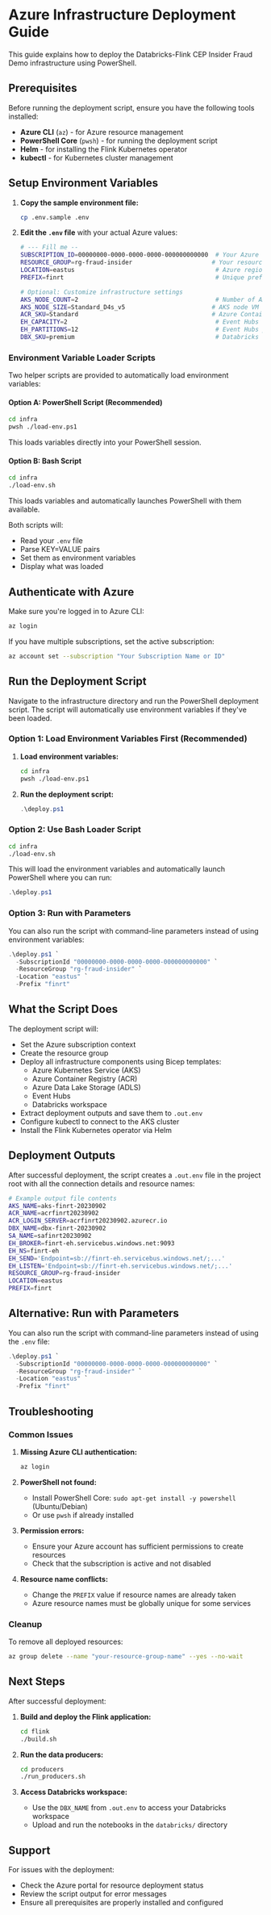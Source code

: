 # Azure Infrastructure Deployment Guide

This guide explains how to deploy the Databricks-Flink CEP Insider Fraud Demo infrastructure using PowerShell.

## Prerequisites

Before running the deployment script, ensure you have the following tools installed:

- **Azure CLI** (`az`) - for Azure resource management
- **PowerShell Core** (`pwsh`) - for running the deployment script
- **Helm** - for installing the Flink Kubernetes operator
- **kubectl** - for Kubernetes cluster management

## Setup Environment Variables

1. **Copy the sample environment file:**
   ```bash
   cp .env.sample .env
   ```

2. **Edit the `.env` file** with your actual Azure values:
   ```bash
   # --- Fill me --
   SUBSCRIPTION_ID=00000000-0000-0000-0000-000000000000  # Your Azure subscription ID
   RESOURCE_GROUP=rg-fraud-insider                      # Your resource group name
   LOCATION=eastus                                       # Azure region (e.g., eastus, westus2)
   PREFIX=finrt                                          # Unique prefix for resource names

   # Optional: Customize infrastructure settings
   AKS_NODE_COUNT=2                                      # Number of AKS nodes
   AKS_NODE_SIZE=Standard_D4s_v5                        # AKS node VM size
   ACR_SKU=Standard                                     # Azure Container Registry SKU
   EH_CAPACITY=2                                         # Event Hubs capacity units
   EH_PARTITIONS=12                                      # Event Hubs partitions
   DBX_SKU=premium                                       # Databricks workspace SKU
   ```

### Environment Variable Loader Scripts

Two helper scripts are provided to automatically load environment variables:

#### Option A: PowerShell Script (Recommended)
```bash
cd infra
pwsh ./load-env.ps1
```
This loads variables directly into your PowerShell session.

#### Option B: Bash Script
```bash
cd infra
./load-env.sh
```
This loads variables and automatically launches PowerShell with them available.

Both scripts will:
- Read your `.env` file
- Parse KEY=VALUE pairs
- Set them as environment variables
- Display what was loaded

## Authenticate with Azure

Make sure you're logged in to Azure CLI:

```bash
az login
```

If you have multiple subscriptions, set the active subscription:

```bash
az account set --subscription "Your Subscription Name or ID"
```

## Run the Deployment Script

Navigate to the infrastructure directory and run the PowerShell deployment script. The script will automatically use environment variables if they've been loaded.

### Option 1: Load Environment Variables First (Recommended)

1. **Load environment variables:**
   ```bash
   cd infra
   pwsh ./load-env.ps1
   ```

2. **Run the deployment script:**
   ```powershell
   .\deploy.ps1
   ```

### Option 2: Use Bash Loader Script

```bash
cd infra
./load-env.sh
```

This will load the environment variables and automatically launch PowerShell where you can run:

```powershell
.\deploy.ps1
```

### Option 3: Run with Parameters

You can also run the script with command-line parameters instead of using environment variables:

```powershell
.\deploy.ps1 `
  -SubscriptionId "00000000-0000-0000-0000-000000000000" `
  -ResourceGroup "rg-fraud-insider" `
  -Location "eastus" `
  -Prefix "finrt"
```

## What the Script Does

The deployment script will:
- Set the Azure subscription context
- Create the resource group
- Deploy all infrastructure components using Bicep templates:
  - Azure Kubernetes Service (AKS)
  - Azure Container Registry (ACR)
  - Azure Data Lake Storage (ADLS)
  - Event Hubs
  - Databricks workspace
- Extract deployment outputs and save them to `.out.env`
- Configure kubectl to connect to the AKS cluster
- Install the Flink Kubernetes operator via Helm

## Deployment Outputs

After successful deployment, the script creates a `.out.env` file in the project root with all the connection details and resource names:

```bash
# Example output file contents
AKS_NAME=aks-finrt-20230902
ACR_NAME=acrfinrt20230902
ACR_LOGIN_SERVER=acrfinrt20230902.azurecr.io
DBX_NAME=dbx-finrt-20230902
SA_NAME=safinrt20230902
EH_BROKER=finrt-eh.servicebus.windows.net:9093
EH_NS=finrt-eh
EH_SEND='Endpoint=sb://finrt-eh.servicebus.windows.net/;...'
EH_LISTEN='Endpoint=sb://finrt-eh.servicebus.windows.net/;...'
RESOURCE_GROUP=rg-fraud-insider
LOCATION=eastus
PREFIX=finrt
```

## Alternative: Run with Parameters

You can also run the script with command-line parameters instead of using the `.env` file:

```powershell
.\deploy.ps1 `
  -SubscriptionId "00000000-0000-0000-0000-000000000000" `
  -ResourceGroup "rg-fraud-insider" `
  -Location "eastus" `
  -Prefix "finrt"
```

## Troubleshooting

### Common Issues

1. **Missing Azure CLI authentication:**
   ```bash
   az login
   ```

2. **PowerShell not found:**
   - Install PowerShell Core: `sudo apt-get install -y powershell` (Ubuntu/Debian)
   - Or use `pwsh` if already installed

3. **Permission errors:**
   - Ensure your Azure account has sufficient permissions to create resources
   - Check that the subscription is active and not disabled

4. **Resource name conflicts:**
   - Change the `PREFIX` value if resource names are already taken
   - Azure resource names must be globally unique for some services

### Cleanup

To remove all deployed resources:

```bash
az group delete --name "your-resource-group-name" --yes --no-wait
```

## Next Steps

After successful deployment:

1. **Build and deploy the Flink application:**
   ```bash
   cd flink
   ./build.sh
   ```

2. **Run the data producers:**
   ```bash
   cd producers
   ./run_producers.sh
   ```

3. **Access Databricks workspace:**
   - Use the `DBX_NAME` from `.out.env` to access your Databricks workspace
   - Upload and run the notebooks in the `databricks/` directory

## Support

For issues with the deployment:
- Check the Azure portal for resource deployment status
- Review the script output for error messages
- Ensure all prerequisites are properly installed and configured